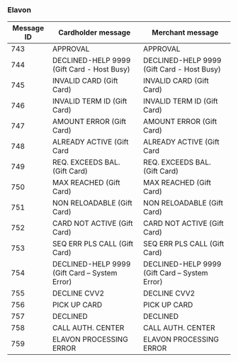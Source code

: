 ### Elavon

| Message ID | Cardholder message | Merchant message |
| ---------- | ------------------ | ---------------- |
| 743 | APPROVAL | APPROVAL |
| 744 | DECLINED-HELP 9999 (Gift Card - Host Busy) | DECLINED-HELP 9999 (Gift Card - Host Busy) |
| 745 | INVALID CARD (Gift Card) | INVALID CARD (Gift Card) |
| 746 | INVALID TERM ID (Gift Card) | INVALID TERM ID (Gift Card) |
| 747 | AMOUNT ERROR (Gift Card) | AMOUNT ERROR (Gift Card) |
| 748 | ALREADY ACTIVE (Gift Card | ALREADY ACTIVE (Gift Card |
| 749 | REQ. EXCEEDS BAL. (Gift Card) | REQ. EXCEEDS BAL. (Gift Card) |
| 750 | MAX REACHED (Gift Card) | MAX REACHED (Gift Card) |
| 751 | NON RELOADABLE (Gift Card) | NON RELOADABLE (Gift Card) |
| 752 | CARD NOT ACTIVE (Gift Card) | CARD NOT ACTIVE (Gift Card) |
| 753 | SEQ ERR PLS CALL (Gift Card) | SEQ ERR PLS CALL (Gift Card) |
| 754 | DECLINED-HELP 9999 (Gift Card – System Error) | DECLINED-HELP 9999 (Gift Card – System Error) |
| 755 | DECLINE CVV2 | DECLINE CVV2 |
| 756 | PICK UP CARD | PICK UP CARD |
| 757 | DECLINED | DECLINED |
| 758 | CALL AUTH. CENTER | CALL AUTH. CENTER |
| 759 | ELAVON PROCESSING ERROR | ELAVON PROCESSING ERROR |
